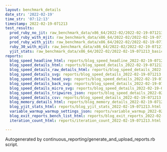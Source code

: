 ```yaml
---
layout: benchmark_details
date_str: '2022-02-19'
time_str: '07:12:13'
timestamp: 2022-02-19-071213
test_results:
  prod_ruby_no_jit: raw_benchmark_data/x86_64/2022-02/2022-02-19-071213_basic_benchmark_prod_ruby_no_jit.json
  prod_ruby_with_mjit: raw_benchmark_data/x86_64/2022-02/2022-02-19-071213_basic_benchmark_prod_ruby_with_mjit.json
  prod_ruby_with_yjit: raw_benchmark_data/x86_64/2022-02/2022-02-19-071213_basic_benchmark_prod_ruby_with_yjit.json
  ruby_30_with_mjit: raw_benchmark_data/x86_64/2022-02/2022-02-19-071213_basic_benchmark_ruby_30_with_mjit.json
  yjit_stats: raw_benchmark_data/x86_64/2022-02/2022-02-19-071213_basic_benchmark_yjit_stats.json
reports:
  blog_speed_headline_html: reports/blog_speed_headline_2022-02-19-071213.html
  blog_speed_details_html: reports/blog_speed_details_2022-02-19-071213.html
  blog_speed_details_raw_details_html: reports/blog_speed_details_2022-02-19-071213.raw_details.html
  blog_speed_details_svg: reports/blog_speed_details_2022-02-19-071213.svg
  blog_speed_details_head_svg: reports/blog_speed_details_2022-02-19-071213.head.svg
  blog_speed_details_back_svg: reports/blog_speed_details_2022-02-19-071213.back.svg
  blog_speed_details_micro_svg: reports/blog_speed_details_2022-02-19-071213.micro.svg
  blog_speed_details_tripwires_json: reports/blog_speed_details_2022-02-19-071213.tripwires.json
  blog_speed_details_csv: reports/blog_speed_details_2022-02-19-071213.csv
  blog_memory_details_html: reports/blog_memory_details_2022-02-19-071213.html
  blog_yjit_stats_html: reports/blog_yjit_stats_2022-02-19-071213.html
  variable_warmup_warmup_settings_json: reports/variable_warmup_2022-02-19-071213.warmup_settings.json
  blog_exit_reports_bench_list_html: reports/blog_exit_reports_2022-02-19-071213.bench_list.html
  iteration_count_html: reports/iteration_count_2022-02-19-071213.html

---
```

Autogenerated by continuous_reporting/generate_and_upload_reports.rb script.
